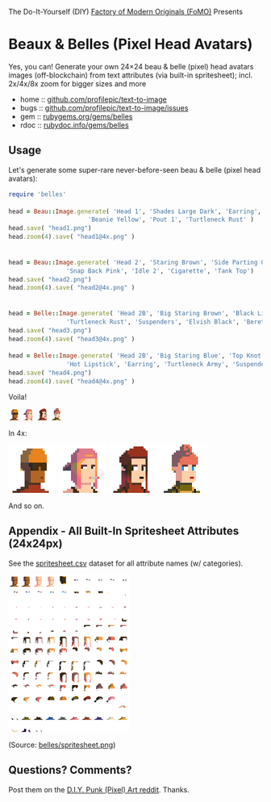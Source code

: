 The Do-It-Yourself (DIY) [Factory of Modern Originals (FoMO)](https://github.com/profilepic/originals) Presents


# Beaux & Belles (Pixel Head Avatars)

Yes, you can! Generate your own 24×24 beau & belle (pixel) head avatars images (off-blockchain) from text attributes (via built-in spritesheet); incl. 2x/4x/8x zoom for bigger sizes and more



* home  :: [github.com/profilepic/text-to-image](https://github.com/profilepic/text-to-image)
* bugs  :: [github.com/profilepic/text-to-image/issues](https://github.com/profilepic/text-to-image/issues)
* gem   :: [rubygems.org/gems/belles](https://rubygems.org/gems/belles)
* rdoc  :: [rubydoc.info/gems/belles](http://rubydoc.info/gems/belles)




##  Usage

Let's generate some super-rare never-before-seen
beau & belle (pixel head avatars):


```ruby
require 'belles'

head = Beau::Image.generate( 'Head 1', 'Shades Large Dark', 'Earring',
                      'Beanie Yellow', 'Pout 1', 'Turtleneck Rust' )
head.save( "head1.png")
head.zoom(4).save( "head1@4x.png" )


head = Beau::Image.generate( 'Head 2', 'Staring Brown', 'Side Parting Golden',
                'Snap Back Pink', 'Idle 2', 'Cigarette', 'Tank Top')
head.save( "head2.png")
head.zoom(4).save( "head2@4x.png" )


head = Belle::Image.generate( 'Head 2B', 'Big Staring Brown', 'Black Lipstick',
                'Turtleneck Rust', 'Suspenders', 'Elvish Black', 'Beret Rust' )
head.save( "head3.png")
head.zoom(4).save( "head3@4x.png" )

head = Belle::Image.generate( 'Head 2B', 'Big Staring Blue', 'Top Knot Peach',
                'Hot Lipstick', 'Earring', 'Turtleneck Army', 'Suspenders', 'Chain' )
head.save( "head4.png")
head.zoom(4).save( "head4@4x.png" )
```

Voila!

![](https://github.com/profilepic/text-to-image/raw/master/belles/i/head1.png)
![](https://github.com/profilepic/text-to-image/raw/master/belles/i/head2.png)
![](https://github.com/profilepic/text-to-image/raw/master/belles/i/head3.png)
![](https://github.com/profilepic/text-to-image/raw/master/belles/i/head4.png)

In 4x:

![](https://github.com/profilepic/text-to-image/raw/master/belles/i/head1@4x.png)
![](https://github.com/profilepic/text-to-image/raw/master/belles/i/head2@4x.png)
![](https://github.com/profilepic/text-to-image/raw/master/belles/i/head3@4x.png)
![](https://github.com/profilepic/text-to-image/raw/master/belles/i/head4@4x.png)


And so on.






## Appendix - All Built-In Spritesheet Attributes (24x24px)

See the [spritesheet.csv](https://github.com/profilepic/text-to-image/blob/master/belles/config/spritesheet.csv) dataset for all attribute names (w/ categories).

![](https://github.com/profilepic/text-to-image/raw/master/belles/config/spritesheet.png)

(Source: [belles/spritesheet.png](https://github.com/profilepic/text-to-image/blob/master/belles/config/spritesheet.png))





## Questions? Comments?

Post them on the [D.I.Y. Punk (Pixel) Art reddit](https://old.reddit.com/r/DIYPunkArt). Thanks.

